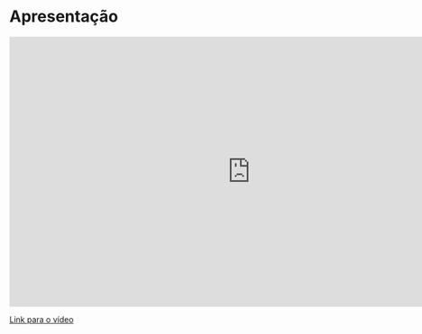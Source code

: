 # Apresentação

<iframe width="853" height="480" src="https://www.youtube.com/embed/HAvQziC9Cwg" title="YouTube video player" frameborder="0" allow="accelerometer; autoplay; clipboard-write; encrypted-media; gyroscope; picture-in-picture" allowfullscreen></iframe>

<a href="https://www.youtube.com/embed/HAvQziC9Cwg">Link para o vídeo</a>
